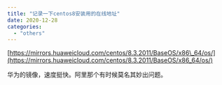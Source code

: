```yaml
---
title: "记录一下centos8安装用的在线地址"
date: 2020-12-28
categories: 
  - "others"
---
```


[https://mirrors.huaweicloud.com/centos/8.3.2011/BaseOS/x86\_64/os/](https://mirrors.huaweicloud.com/centos/8.3.2011/BaseOS/x86_64/os/)

华为的镜像，速度挺快。阿里那个有时候莫名其妙出问题。
